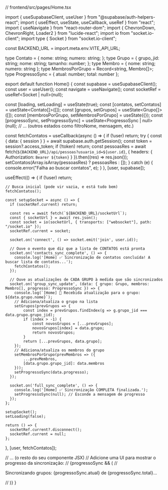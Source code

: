 // frontend/src/pages/Home.tsx

import { useSupabaseClient, useUser } from "@supabase/auth-helpers-react";
import { useEffect, useState, useCallback, useRef } from "react";
import { useNavigate } from "react-router-dom";
import { ChevronDown, ChevronRight, Loader2 } from "lucide-react";
import io from "socket.io-client";
import type { Socket } from "socket.io-client";

const BACKEND_URL = import.meta.env.VITE_API_URL;

type Contato = { nome: string; numero: string; };
type Grupo = { grupo_jid: string; nome: string; tamanho: number; };
type Membro = { nome: string; numero: string };
type MembrosPorGrupo = Record<string, Membro[]>;
type ProgressoSync = { atual: number; total: number };

export default function Home() {
const supabase = useSupabaseClient();
const user = useUser();
const navigate = useNavigate();
const socketRef = useRef<Socket | null>(null);

const [loading, setLoading] = useState(true);
const [contatos, setContatos] = useState<Contato[]>([]);
const [grupos, setGrupos] = useState<Grupo[]>([]);
const [membrosPorGrupo, setMembrosPorGrupo] = useState<MembrosPorGrupo>({});
const [progressoSync, setProgressoSync] = useState<ProgressoSync | null>(null);
// ... (outros estados como filtroNome, mensagem, etc.)

const fetchContatos = useCallback(async () => {
if (!user) return;
try {
const { data: { session } } = await supabase.auth.getSession();
const token = session?.access_token;
if (!token) return;
const pessoasRes = await fetch(`${BACKEND_URL}/api/pessoas?usuario_id=${user.id}`, { headers: { Authorization: `Bearer ${token}` } }).then((res) => res.json());
setContatos(Array.isArray(pessoasRes) ? pessoasRes : []);
} catch (e) { console.error("Falha ao buscar contatos", e); }
}, [user, supabase]);

useEffect(() => {
if (!user) return;

    // Busca inicial (pode vir vazia, e está tudo bem)
    fetchContatos();

    const setupSocket = async () => {
      if (socketRef.current) return;

      const res = await fetch(`${BACKEND_URL}/socketUrl`);
      const { socketUrl } = await res.json();
      const socket = io(socketUrl, { transports: ["websocket"], path: "/socket.io" });
      socketRef.current = socket;

      socket.on('connect', () => socket.emit('join', user.id));

      // Ouve o evento que diz que a lista de CONTATOS está pronta
      socket.on('contacts_sync_complete', () => {
        console.log('[Home] ✅ Sincronização de contatos concluída! A buscar lista de contatos...');
        fetchContatos();
      });

      // Ouve as atualizações de CADA GRUPO à medida que são sincronizados
      socket.on('group_sync_update', (data: { grupo: Grupo, membros: Membro[], progresso: ProgressoSync }) => {
        console.log(`[Home] 🔄 Recebida atualização para o grupo: ${data.grupo.nome}`);
        // Adiciona/atualiza o grupo na lista
        setGrupos(prevGrupos => {
            const index = prevGrupos.findIndex(g => g.grupo_jid === data.grupo.grupo_jid);
            if (index > -1) {
                const novosGrupos = [...prevGrupos];
                novosGrupos[index] = data.grupo;
                return novosGrupos;
            }
            return [...prevGrupos, data.grupo];
        });
        // Adiciona/atualiza os membros do grupo
        setMembrosPorGrupo(prevMembros => ({
            ...prevMembros,
            [data.grupo.grupo_jid]: data.membros
        }));
        setProgressoSync(data.progresso);
      });

      socket.on('full_sync_complete', () => {
        console.log('[Home] ✅ Sincronização COMPLETA finalizada.');
        setProgressoSync(null); // Esconde a mensagem de progresso
      });
    };

    setupSocket();
    setLoading(false);

    return () => {
      socketRef.current?.disconnect();
      socketRef.current = null;
    };

}, [user, fetchContatos]);

// ... (o resto do seu componente JSX)
// Adicione uma UI para mostrar o progresso da sincronização:
// {progressoSync && (
// <p>Sincronizando grupos: {progressoSync.atual} de {progressoSync.total}...</p>
// )}
}
